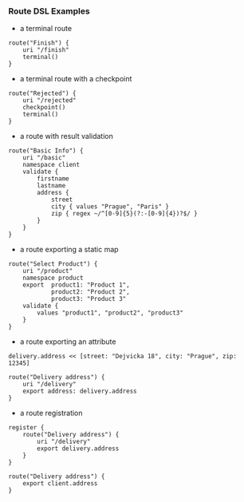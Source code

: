 ### Route DSL Examples

- a terminal route 
```
route("Finish") {
    uri "/finish"
    terminal()
}
```

- a terminal route with a checkpoint
```
route("Rejected") {
    uri "/rejected"
    checkpoint()
    terminal()
}
```

- a route with result validation 
```
route("Basic Info") {
    uri "/basic"
    namespace client
    validate {
        firstname
        lastname
        address {
            street
            city { values "Prague", "Paris" }
            zip { regex ~/^[0-9]{5}(?:-[0-9]{4})?$/ }
        }
    }
}
```

- a route exporting a static map 
```
route("Select Product") {
    uri "/product"
    namespace product
    export  product1: "Product 1", 
            product2: "Product 2", 
            product3: "Product 3"
    validate {
        values "product1", "product2", "product3"
    }
}
```

- a route exporting an attribute
```
delivery.address << [street: "Dejvicka 18", city: "Prague", zip: 12345]

route("Delivery address") {
    uri "/delivery"
    export address: delivery.address
}
```

- a route registration
```
register {
    route("Delivery address") {
        uri "/delivery"
        export delivery.address
    }
}

route("Delivery address") {
    export client.address
}
```
